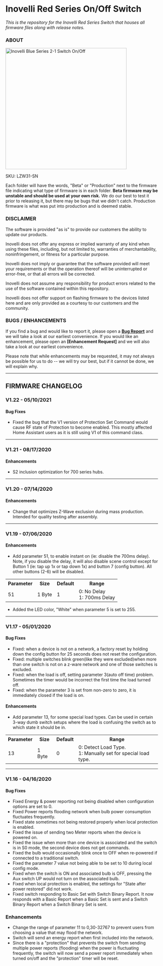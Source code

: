 # <b>Inovelli Red Series On/Off Switch</b>
*This is the repository for the Inovelli Red Series Switch that houses all firmware files along with release notes.*

### ABOUT

<img
     src = 'https://cdn.shopify.com/s/files/1/0612/9519/8373/products/InovelliOn-OffSwitch_1800x1800.png.jpg?v=1659052561'
     alt = 'Inovelli Blue Series 2-1 Switch On/Off'
     width = 400
/>

SKU: LZW31-SN

Each folder will have the words, "Beta" or "Production" next to the firmware file indicating what type of firmware is in each folder. **Beta firmware may be unstable and should be used at your own risk.** We do our best to test it prior to releasing it, but there may be bugs that we didn't catch. Production firmware is what was put into production and is deemed stable.

### DISCLAIMER
The software is provided "as is" to provide our customers the ability to update our products.

Inovelli does not offer any express or implied warranty of any kind when using these files, including, but not limited to, warranties of merchantability, noninfringement, or fitness for a particular purpose. 

Inovelli does not imply or guarantee that the software provided will meet your requirements or that the operation thereof will be uninterrupted or error-free, or that all errors will be corrected.

Inovelli does not assume any responsibility for product errors related to the use of the software contained within this repository.

Inovelli does not offer support on flashing firmware to the devices listed here and are only provided as a courtesy to our customers and the community.

### BUGS / ENHANCEMENTS
If you find a bug and would like to report it, please open a **[Bug Report]** and we will take a look at our earliest convenience. If you would like an enhancement, please open an **[Enhancement Request]** and we will also take a look at our earliest convenience. 

Please note that while enhancements may be requested, it may not always be possible for us to do -- we will try our best, but if it cannot be done, we will explain why.

***

## FIRMWARE CHANGELOG

### V1.22 - 05/10/2021
#### Bug Fixes
- Fixed the bug that the V1 version of Protection Set Command would cause RF state of Protection to become enabled. This mostly affected Home Assistant users as it is still using V1 of this command class.

***

### V1.21 - 08/17/2020 
#### Enhancements
- S2 inclusion optimization for 700 series hubs. 

***

### V1.20 - 07/14/2020
#### Enhancements
- Change that optimizes Z-Wave exclusion during mass production. Intended for quality testing after assembly. 

***

### V1.19 - 07/06/2020
#### Enhancements

- Add parameter 51, to enable instant on (ie: disable the 700ms delay). Note, if you disable the delay, it will also disable scene control except for Button 1 (ie: tap up 1x or tap down 1x) and button 7 (config button). All other buttons (2-6) will be disabled.
<table>
<tr>
<th>Parameter</th>
<th>Size</th>
<th>Default</th>
<th>Range</th>
</tr>
<tr>
<td>51</td>
<td>1 Byte</td>
<td>1</td>
<td>
0: No Delay</br>
1: 700ms Delay</br></td>
</tr>
</table>

- Added the LED color, "White" when parameter 5 is set to 255.

***

### V1.17 - 05/01/2020
#### Bug Fixes
- Fixed: when a device is not on a network, a factory reset by holding down the config button for 25 seconds does not reset the configuration. 
- Fixed: multiple switches blink green(like they were excluded)when more than one switch is not on a z-ware network and one of those switches is 
excluded. 
- Fixed: when the load is off, setting parameter 3(auto off time) problem. Sometimes the timer would be incorrect the first time the load turned off. 
- Fixed: when the parameter 3 is set from non-zero to zero, it is immediately closed if the load is on.

#### Enhancements
- Add parameter 13, for some special load types. Can be used in certain 3-way dumb switch setups where the load is confusing the switch as to which state it should be in.

<table>
<tr>
<th>Parameter</th>
<th>Size</th>
<th>Default</th>
<th>Range</th>
</tr>
<tr>
<td>13</td>
<td>1 Byte</td>
<td>0</td>
<td>
0: Detect Load Type.</br>
1: Manually set for special load type.</br>
</tr>
</table>

***

### V1.16 - 04/16/2020
#### Bug Fixes
- Fixed Energy & power reporting not being disabled when configuration options are set to 0.
- Fixed Power reports flooding network when bulb power consumption fluctuates frequently. 
- Fixed state sometimes not being restored properly when local protection is enabled.
- Fixed the issue of sending two Meter reports when the device is powered on.
- Fixed the issue when more than one device is associated and the switch is in S0 mode, the second device does not get commands. 
- Fixed the bulb would occasionally blink once to OFF when re-powered if connected to a traditional switch. 
- Fixed the parameter 7 value not being able to be set to 10 during local config mode. 
- Fixed when the switch is ON and associated bulb is OFF, pressing the Aux switch UP would not turn on the associated bulb. 
- Fixed when local protection is enabled, the settings for "State after power restored" did not work.
- Fixed switch responding to Basic Set with Switch Binary Report. It now responds with a Basic Report when a Basic Set is sent and a Switch Binary Report when a Switch Binary Set is sent. 

### Enhancements
- Change the range of parameter 11 to 0,30-32767 to prevent users from choosing a value that may flood the network. 
- Switch will send an energy report when first included into the network.
- Since there is a "protection" that prevents the switch from sending multiple power reports (flooding) when the power is fluctuating frequently, the switch will now send a power report immediately when turned on/off and the "protection" timer will be reset. 

<!----------------------------------------------------------------------------->

[Bug Report]: https://github.com/InovelliUSA/Firmware/issues/new?assignees=&labels=&template=firmware_bug_report.yml&title=%5BBug+Report%5D%3A+PRODUCT+-+FW+VERSION+-+HUB
